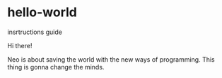 # hello-world
insrtructions guide 

Hi there!

Neo is about saving the world with the new ways of programming. This thing is gonna change the minds.

